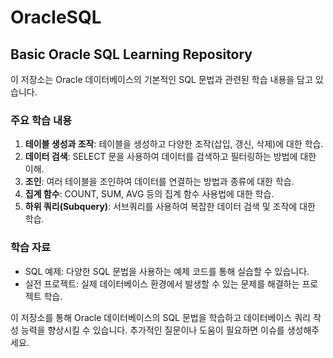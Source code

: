 # OracleSQL
## Basic Oracle SQL Learning Repository

이 저장소는 Oracle 데이터베이스의 기본적인 SQL 문법과 관련된 학습 내용을 담고 있습니다.

### 주요 학습 내용
1. **테이블 생성과 조작**: 테이블을 생성하고 다양한 조작(삽입, 갱신, 삭제)에 대한 학습.
2. **데이터 검색**: SELECT 문을 사용하여 데이터를 검색하고 필터링하는 방법에 대한 이해.
3. **조인**: 여러 테이블을 조인하여 데이터를 연결하는 방법과 종류에 대한 학습.
4. **집계 함수**: COUNT, SUM, AVG 등의 집계 함수 사용법에 대한 학습.
5. **하위 쿼리(Subquery)**: 서브쿼리를 사용하여 복잡한 데이터 검색 및 조작에 대한 학습.

### 학습 자료
- SQL 예제: 다양한 SQL 문법을 사용하는 예제 코드를 통해 실습할 수 있습니다.
- 실전 프로젝트: 실제 데이터베이스 환경에서 발생할 수 있는 문제를 해결하는 프로젝트 학습.

이 저장소를 통해 Oracle 데이터베이스의 SQL 문법을 학습하고 데이터베이스 쿼리 작성 능력을 향상시킬 수 있습니다. 추가적인 질문이나 도움이 필요하면 이슈를 생성해주세요.
